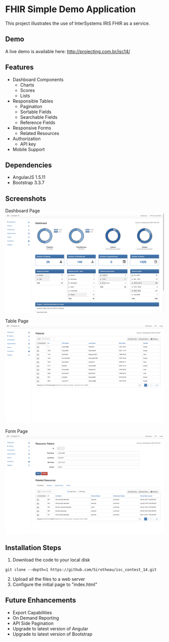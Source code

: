 # FHIR Simple Demo Application
This project illustrates the use of InterSystems IRIS FHIR as a service.

## Demo
A live demo is available here: http://projecting.com.br/isc14/

## Features
* Dashboard Components
  * Charts
  * Scores
  * Lists
* Responsible Tables
  * Pagination
  * Sortable Fields
  * Searchable Fields
  * Reference Fields
* Responsive Forms
  * Related Resources
* Authorization
  * API key
* Mobile Support

## Dependencies
* AngularJS 1.5.11
* Bootstrap 3.3.7

## Screenshots
Dashboard Page
![Dashboard Page](./images/readme_img_1.png)

Table Page
![Table Page](./images/readme_img_2.png)

Form Page
![Form Page](./images/readme_img_3.png)

## Installation Steps

1. Download the code to your local disk
```
git clone --depth=1 https://github.com/Sirotheau/isc_contest_14.git
```
2. Upload all the files to a web server
3. Configure the initial page to "index.html"

## Future Enhancements
* Export Capabilities
* On Demand Reporting
* API Side Pagination
* Upgrade to latest version of Angular
* Upgrade to latest version of Bootstrap
